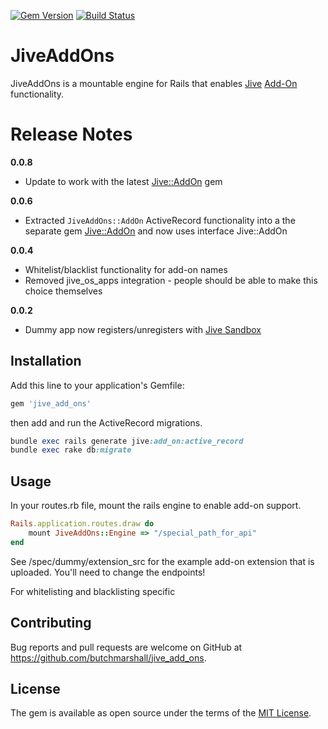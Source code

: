 [![Gem Version](https://badge.fury.io/rb/jive_add_ons.svg)](http://badge.fury.io/rb/jive_add_ons)
[![Build Status](https://travis-ci.org/butchmarshall/jive_add_ons.svg?branch=master)](https://travis-ci.org/butchmarshall/jive_add_ons)

# JiveAddOns

JiveAddOns is a mountable engine for Rails that enables [Jive](https://www.jivesoftware.com) [Add-On](https://community.jivesoftware.com/docs/DOC-99941) functionality.

Release Notes
============

**0.0.8**
 - Update to work with the latest [Jive::AddOn](https://github.com/butchmarshall/ruby-jive-add_on) gem

**0.0.6**
 - Extracted `JiveAddOns::AddOn` ActiveRecord functionality into a the separate gem [Jive::AddOn](https://github.com/butchmarshall/ruby-jive-add_on) and now uses interface Jive::AddOn

**0.0.4**
 - Whitelist/blacklist functionality for add-on names
 - Removed jive_os_apps integration - people should be able to make this choice themselves

**0.0.2**
 - Dummy app now registers/unregisters with [Jive Sandbox](https://sandbox.jiveon.com)

## Installation

Add this line to your application's Gemfile:

```ruby
gem 'jive_add_ons'
```

then add and run the ActiveRecord migrations.

```ruby
bundle exec rails generate jive:add_on:active_record
bundle exec rake db:migrate
```

## Usage

In your routes.rb file, mount the rails engine to enable add-on support.

```ruby
Rails.application.routes.draw do
	mount JiveAddOns::Engine => "/special_path_for_api"
end
```

See /spec/dummy/extension_src for the example add-on extension that is uploaded.  You'll need to change the endpoints!

For whitelisting and blacklisting specific

## Contributing

Bug reports and pull requests are welcome on GitHub at https://github.com/butchmarshall/jive_add_ons.

## License

The gem is available as open source under the terms of the [MIT License](http://opensource.org/licenses/MIT).